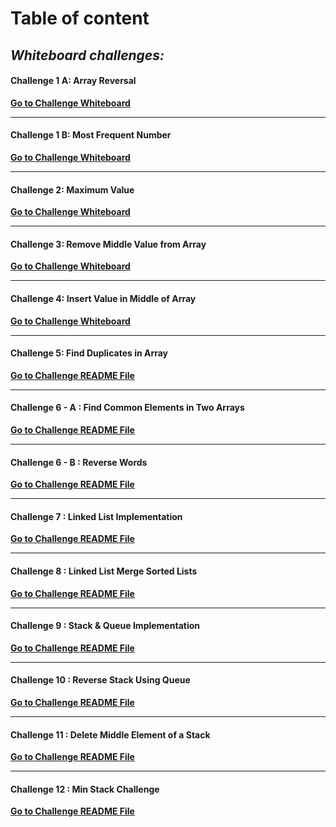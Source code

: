 # Table of content

## *Whiteboard challenges:*

#### Challenge 1 A: Array Reversal
[**Go to Challenge Whiteboard**](whiteboard-challenges/ArrayReversal.jpg)

---


#### Challenge 1 B: Most Frequent Number
[**Go to Challenge Whiteboard**](whiteboard-challenges/MostFreqNumber.jpg)

---


#### Challenge 2: Maximum Value
[**Go to Challenge Whiteboard**](whiteboard-challenges/MaximumValue.jpg)

---


#### Challenge 3: Remove Middle Value from Array
[**Go to Challenge Whiteboard**](whiteboard-challenges/RemoveMiddleValue.jpg)

---


#### Challenge 4: Insert Value in Middle of Array
[**Go to Challenge Whiteboard**](whiteboard-challenges/MiddleValue.jpg)

---


#### Challenge 5: Find Duplicates in Array
[**Go to Challenge README File**](Challenges/Find-Duplicates/Find-Duplicates/README.md)

---


#### Challenge 6 - A : Find Common Elements in Two Arrays
[**Go to Challenge README File**](Challenges/Common-Elements/Common-Elements/README.md)

---


#### Challenge 6 - B : Reverse Words
[**Go to Challenge README File**](Challenges/Reverse-Words/Reverse-Words/README.md)

---


#### Challenge 7 : Linked List Implementation
[**Go to Challenge README File**](https://github.com/AyaAl-wahidi/Challenges-and-data-structures/tree/main/Data%20Structures/LinkedList)

---


#### Challenge 8 : Linked List Merge Sorted Lists
[**Go to Challenge README File**](https://github.com/AyaAl-wahidi/Challenges-and-data-structures/tree/main/Data%20Structures/LinkedList/LinkedList)


---


#### Challenge 9 : Stack & Queue Implementation
[**Go to Challenge README File**](https://github.com/AyaAl-wahidi/Challenges-and-data-structures/tree/main/Data%20Structures/StackAndQueue/StackAndQueue)

---


#### Challenge 10 : Reverse Stack Using Queue
[**Go to Challenge README File**](https://github.com/AyaAl-wahidi/Challenges-and-data-structures/blob/main/Data%20Structures/StackAndQueue/StackAndQueue/ReverseStackUsingQueue/ReadMe.md)

---


#### Challenge 11 : Delete Middle Element of a Stack
[**Go to Challenge README File**](https://github.com/AyaAl-wahidi/Challenges-and-data-structures/tree/main/Data%20Structures/StackAndQueue/StackAndQueue/DeleteMiddleElement)

---


#### Challenge 12 : Min Stack Challenge
[**Go to Challenge README File**](https://github.com/AyaAl-wahidi/Challenges-and-data-structures/tree/main/Data%20Structures/StackAndQueue/StackAndQueue/MinStack
)




